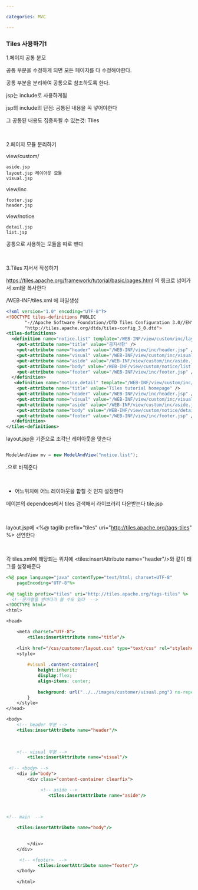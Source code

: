 ```yaml
---

categories: MVC

---
```



### Tiles 사용하기1


1.페이지 공통 분모 

공통 부분을 수정하게 되면 모든 페이지를 다 수정해야한다.

공통 부분을 분리하여 공통으로 참조하도록 한다.


jsp는 include로 사용하게됨 

jsp의 include의 단점: 공통된 내용을 꼭 넣어야한다 

그 공통된 내용도 집중화될 수 있는것: TIles

&nbsp;


2.페이지 모듈 분리하기



view/custom/
```
aside.jsp
layout.jsp 레이아웃 모듈
visual.jsp
```

view/inc
```
footer.jsp
header.jsp
```

view/notice
```
detail.jsp
list.jsp
```

공통으로 사용하는 모듈을 따로 뺸다 

&nbsp;

3.Tiles 지서서 작성하기

https://tiles.apache.org/framework/tutorial/basic/pages.html
의 링크로 넘어가서 xml을 복사한다 

/WEB-INF/tiles.xml 에 파일생성



```xml
<?xml version="1.0" encoding="UTF-8"?>
<!DOCTYPE tiles-definitions PUBLIC
       "-//Apache Software Foundation//DTD Tiles Configuration 3.0//EN"
       "http://tiles.apache.org/dtds/tiles-config_3_0.dtd">
<tiles-definitions>
  <definition name="notice.list" template="/WEB-INF/view/custom/inc/layout.jsp">
    <put-attribute name="title" value="공지사항" />
    <put-attribute name="header" value="/WEB-INF/view/inc/header.jsp" />
    <put-attribute name="visual" value="/WEB-INF/view/custom/inc/visual.jsp" />
    <put-attribute name="aside" value="/WEB-INF/view/custom/inc/aside.jsp" />
    <put-attribute name="body" value="/WEB-INF/view/custom/notice/list.jsp" />
    <put-attribute name="footer" value="/WEB-INF/view/inc/footer.jsp" />
  </definition>
   <definition name="notice.detail" template="/WEB-INF/view/custom/inc/layout.jsp">
    <put-attribute name="title" value="Tiles tutorial homepage" />
    <put-attribute name="header" value="/WEB-INF/view/inc/header.jsp" />
    <put-attribute name="visual" value="/WEB-INF/view/custom/inc/visual.jsp" />
    <put-attribute name="aside" value="/WEB-INF/view/custom/inc/aside.jsp" />
    <put-attribute name="body" value="/WEB-INF/view/custom/notice/detail.jsp" />
    <put-attribute name="footer" value="/WEB-INF/view/inc/footer.jsp" />
  </definition>
</tiles-definitions>

```


layout.jsp을 기준으로 조각난 레이아웃을 맞춘다


```java

ModelAndView mv = new ModelAndView("notice.list");
```
.으로 바꿔준다 



&nbsp;

- 어느위치에 어느 레이아웃을 합칠 것 인지 설정한다


메이븐의 dependces에서 tiles 검색해서 라이브러리 다운받는다 tile.jsp

&nbsp;

layout.jsp에 <%@ taglib prefix="tiles" uri="http://tiles.apache.org/tags-tiles" %>  선언한다

&nbsp;

각 tiles.xml에 해당되는 위치에 <tiles:insertAttribute name="header"/>와 같이 태그를 설정해준다

```jsp
<%@ page language="java" contentType="text/html; charset=UTF-8"
    pageEncoding="UTF-8"%>
    
<%@ taglib prefix="tiles" uri="http://tiles.apache.org/tags-tiles" %>
  <!--문자열을 받아다가 쓸 수도 있다  -->
<!DOCTYPE html>
<html>

<head>

    <meta charset="UTF-8">
   	    <tiles:insertAttribute name="title"/>
    
    <link href="/css/customer/layout.css" type="text/css" rel="stylesheet" />
    <style>
    
        #visual .content-container{	
            height:inherit;
            display:flex; 
            align-items: center;
            
            background: url("../../images/customer/visual.png") no-repeat center;
        }
    </style>
</head>

<body>
    <!-- header 부분 -->
    <tiles:insertAttribute name="header"/>
    
   

	<!-- visual 부분 -->
	    <tiles:insertAttribute name="visual"/>
	
 <!-- <body> -->
	<div id="body">
		<div class="content-container clearfix">

			 <!-- aside -->
			    <tiles:insertAttribute name="aside"/>
			

		
<!-- main  -->

    <tiles:insertAttribute name="body"/>

			
		</div>
	</div>

     <!-- <footer>  -->
            <tiles:insertAttribute name="footer"/>
    </body>
    
    </html>
```